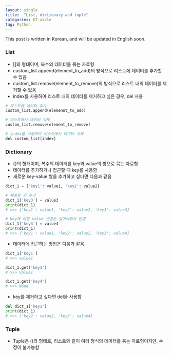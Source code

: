 ```yaml
---
layout: single
title:  "List, dictionary and tuple"
categories: KT-aivle
tag: Python
---
```


This post is written in Korean, and will be updated in English soon.  

### List
<!-- > A list is formed as \[\], and can contain any types of data including lists. -->
* \[\]의 형태이며, 복수의 데이터를 묶는 자료형  
* custom_list.append(element_to_add)의 방식으로 리스트에 데이터를 추가할 수 있음  
* custom_list.remove(element_to_remove)의 방식으로 리스트 내의 데이터를 제거할 수 있음  
* index를 사용하여 리스트 내의 데이터를 제거하고 싶은 경우, del 사용
```python
# 리스트에 데이터 추가
custom_list.append(elemennt_to_add)

# 리스트에서 데이터 삭제
custom_list.remove(element_to_remove)

# index를 사용하여 리스트에서 데이터 삭제
del custom_list[index]
```

### Dictionary
* \{\}의 형태이며, 복수의 데이터를 key와 value의 쌍으로 묶는 자료형  
* 데이터를 추가하거나 접근할 때 key를 사용함
* 새로운 key-value 쌍을 추가하고 싶다면 다음과 같음
```python
dict_1 = {'key1': value1, 'key2': value2}

# 새로운 키 추가
dict_1['key3'] = value3
print(dict_1)
# >>> {'key1': value1, 'key2': value2, 'key3': value3}

# key에 따른 value 변경은 덮어씌워서 변경
dict_1['key3'] = value4
print(dict_1)
# >>> {'key1': value1, 'key2': value2, 'key3': value4}
```

* 데이터에 접근하는 방법은 다음과 같음
```python
dict_1['key1']
# >>> value1 

dict_1.get('key1')
# >>> value1

dict_1.get('key4')
# >>> None
```

* key를 제거하고 싶다면 del을 사용함
```python
del dict_1['key1']
print(dict_1)
# >>> {'key2': value2, 'key3': value4}
```


### Tuple
* Tuple은 \(\)의 형태로, 리스트와 같이 여러 형식의 데이터를 묶는 자료형이지만, 수정이 불가능함

